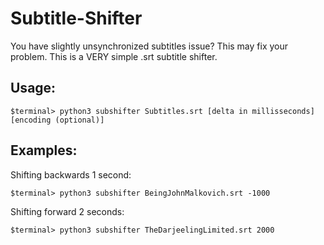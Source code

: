 # Subtitle-Shifter
You have slightly unsynchronized subtitles issue? This may fix your problem.
This is a VERY simple .srt subtitle shifter.


## Usage:

```
$terminal> python3 subshifter Subtitles.srt [delta in millisseconds] [encoding (optional)]
```

## Examples:

Shifting backwards 1 second:

```
$terminal> python3 subshifter BeingJohnMalkovich.srt -1000
```

Shifting forward 2 seconds:

```
$terminal> python3 subshifter TheDarjeelingLimited.srt 2000
```